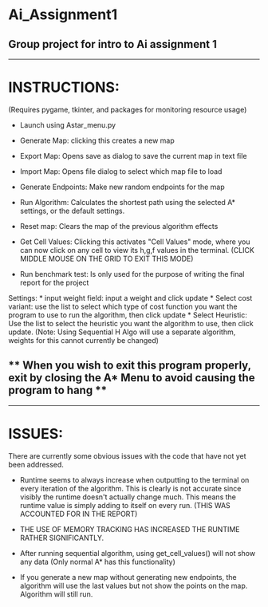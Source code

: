 # Ai_Assignment1
Group project for intro to Ai assignment 1
----------------------------------------------------------------------------------------------------------
----------------------------------------------------------------------------------------------------------
# INSTRUCTIONS:
(Requires pygame, tkinter, and packages for monitoring resource usage)

  * Launch using Astar_menu.py

  * Generate Map: clicking this creates a new map
  * Export Map: Opens save as dialog to save the current map in text file
  * Import Map: Opens file dialog to select which map file to load
  * Generate Endpoints: Make new random endpoints for the map
  * Run Algorithm: Calculates the shortest path using the selected A*
    settings, or the default settings.
  * Reset map: Clears the map of the previous algorithm effects
  * Get Cell Values: Clicking this activates "Cell Values" mode, where you
    can now click on any cell to view its h,g,f values in the terminal. (CLICK MIDDLE MOUSE ON THE GRID TO EXIT THIS MODE)
  * Run benchmark test: Is only used for the purpose of writing the final report for the project

  Settings:
    * input weight field: input a weight and click update
    * Select cost variant: use the list to select which type of cost function
      you want the program to use to run the algorithm, then click update
    * Select Heuristic: Use the list to select the heuristic you want the algorithm
      to use, then click update. (Note: Using Sequential H Algo will use a separate algorithm,
         weights for this cannot currently be changed)

 ** When you wish to exit this program properly, exit by closing the A* Menu to avoid causing the program to hang **
----------------------------------------------------------------------------------------------------------
----------------------------------------------------------------------------------------------------------
# ISSUES:
There are currently some obvious issues with the code that have not yet been addressed.

* Runtime seems to always increase when outputting to the terminal on every iteration of the algorithm.
  This is clearly is not accurate since visibly the runtime doesn't actually change much. This means the
  runtime value is simply adding to itself on every run. (THIS WAS ACCOUNTED FOR IN THE REPORT)

* THE USE OF MEMORY TRACKING HAS INCREASED THE RUNTIME RATHER SIGNIFICANTLY.

* After running sequential algorithm, using get_cell_values() will not show any data (Only normal A* has this functionality)

* If you generate a new map without generating new endpoints, the algorithm will use the last values but not show the points
  on the map. Algorithm will still run. 
